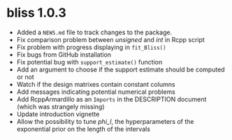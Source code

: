 # bliss 1.0.3

* Added a `NEWS.md` file to track changes to the package.
* Fix comparison problem between *unsigned* and *int* in Rcpp script
* Fix problem with progress displaying in `fit_Bliss()`
* Fix bugs from GitHub installation
* Fix potential bug with `support_estimate()` function
* Add an argument to choose if the support estimate should be computed or not
* Watch if the design matrixes contain constant columns
* Add messages indicating potential numerical problems
* Add RcppArmardillo as an `Imports` in the DESCRIPTION document (which was strangely missing)
* Update introduction vignette
* Allow the possibility to tune *phi_l*, the hyperparameters of the exponential prior on the length of the intervals
